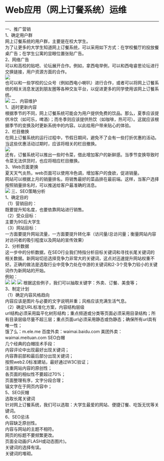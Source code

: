  <h1>Web应用（网上订餐系统）运维</h1>
<hr/>
一、推广营销<br/>
1、确定用户群<br/>
网上订餐系统的用户群，主要是在校大学生。<br/>
为了让更多的大学生知道网上订餐系统，可以采用如下方式：在学校餐厅的投放餐桌广告；在学生公寓的显眼位置张贴广告。<br/>
2、网络广告<br/>
可以和高校的贴吧、论坛展开合作。例如，拿西电举例，可以和西电睿思论坛进行交换链接，用户资源方面的合作。<br/>
<img src="https://github.com/WebEngineeringAndSystem/Task_9/blob/master/1.png"/><br/>
也可以和一些学校的公众号（例如西电小喇叭）进行合作，或者可以将网上订餐系统的相关消息发送到朋友圈等各种交友平台，以促进更多的同学使用该网上订餐系统。<br/>
<img src="https://github.com/WebEngineeringAndSystem/Task_9/blob/master/2.png"/>
二、内容维护<br/>
1、适时更新内容<br/>
根据季节的不同，网上订餐系统可能会为用户提供免费的饮品。那么，夏季应该提供冷饮（如可乐，啤酒）；而冬季则应该提供热饮（如咖啡，热可可）。这就应该根据季节的变换及时更新系统中的内容。以此给用户带来贴心的体验。<br/>
2、栏目撤换<br/>
在网上订餐系统的运行过程中，节假日期间，避免不了会有一些打折优惠的活动。当这些优惠活动过期时，应该将相关的栏目撤换。<br/>
<img src="https://github.com/WebEngineeringAndSystem/Task_9/blob/master/3.png"/><br/>
还有，订餐系统可以推出一些时令菜，借此增加客户的新鲜感。当季节变换导致时令菜无法供货时，也应将相应栏目撤换。<br/>
3、Web页面更换<br/>
夏天天气炎热，web页面可以使用冷色调，增加客户的食欲，促进销量。<br/>
网站可以根据上月的销量排名，将销售最好的菜品排在最前端。这样，当客户选择按照销量排名时，可以推送给客户最准确的消息。<br/>
<img src="4.PNG"/>
三、SEO策略分析<br/>
1、确定目的<br/>
（1）营销目的：<br/>
     既要提升知名度，也要依靠网站进行销售。<br/>
（2）受众目标：<br/>
     主要为90后大学生<br/>
（3）网站目标：<br/>
     一方面要提升网站流量，一方面要提升转化率（访问量/总访问量；衡量网站内容对访问者的吸引程度以及网站的宣传效果）<br/>
2、分析数据<br/>
   这一步中的分析数据，在SEO行业我们特指分析目标关键词和寻找长尾关键词的相关数据。新网站切忌选择竞争力非常大的关键词，这点对迅速提升网站权重不好。正确的做法是选取行业中竞争力处在中游的关键词和2-3个竞争力较小的关键词作为新网站的开始。<br/>
例如：<br/>
<img src="5.PNG"/>
<img src="6.PNG"/>
<img src="7.PNG"/>
根据这些例子，我们可以抽取关键字：外卖、订餐、美食等；<br/>
3、制定计划<br/>
（1）确定内容风格趋向<br/>
   内容应该是图片与必要的文字说明并重；风格应该充满生活气息。<br/>
（2）确定URL标准化方案，内容结构层级<br/>
   url结构必须采用扁平化树形结构；重点频道或分类等页面必须采用目录结构；所有目录层级尽量不超三层；重点页面url必须采用静态或伪静态；确保所有url具有唯一性；<br/>
饿了么：m.ele.me
百度外卖：waimai.baidu.com  
美团外卖：waimai.meituan.com
SEO白帽<br/>
几个经典的白帽技术手段：<br/>
   内容评论中出现最好出现关键词；<br/>
   内容靠前部和最后部分出现关键词；<br/>
   按照web2.0标准建站，最好通过W3C验证；<br/>
   注重网站内容的原创性；<br/>
   各页面的相似性不要超过70%；<br/>
   页面整理有序，文字分段合理；<br/>
   锚文字在于网页内容中；<br/>
5、SEO灰帽<br/>
选取长尾关键词<br/>
   针对网上订餐系统，我们可以选取：大学生最爱的网站、便捷订餐、吃饭无忧等关键词。<br/>
6、SEO忌讳<br/>
   内容缺乏原创性。<br/>
   内容与网站的主题不相符。<br/>
   网页的标题不要频繁更改。<br/>
   页面全动画(FLASH或动态图片)。<br/>
   关键词的选择有误。<br/>
   关键词的堆砌。<br/>

